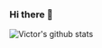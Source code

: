 ### Hi there 👋

![Victor's github stats](https://github-readme-stats.vercel.app/api?username=lordru&show_icons=true&&hide_border=true&title_color=EB5757&icon_color=EB5757)
